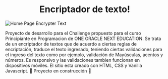 <h1 align="center"> Encriptador de texto!</h1>

![Home Page Encrypter Text](https://github.com/beenacoder/text-encrypter/assets/96301519/4640d404-420f-45db-b042-59b9d5033825)

Proyecto de desarrollo para el Challenge propuesto para el curso Principiante en Programacion de ONE ORACLE NEXT EDUCATION. Se trata de un encriptador de textos que de acuerdo a ciertas reglas de encriptación, traduce el texto ingresado, teniendo ciertas validaciones para el ingreso del texto como por ejemplo, validación de Mayúsculas, acentos y números. Es responsivo y las validaciones tambien funcionan en dispositivos móviles.
El sitio esta creado con HTML, CSS y Vanilla Javascript. 
:construction: Proyecto en construcción :construction:
